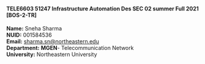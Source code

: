#### TELE6603 51247 Infrastructure Automation Des SEC 02 summer  Full 2021 [BOS-2-TR]
**Name:** Sneha Sharma   
**NUID:** 001584536    
**Email:** sharma.sn@northeastern.edu    
**Department:** **MGEN**\- Telecommunication Network       
**University:** Northeastern University       
